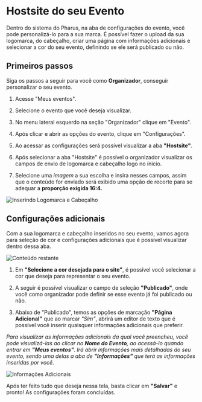 # Hostsite do seu Evento

Dentro do sistema do Pharus, na aba de configurações do evento, você pode personalizá-lo para a sua marca. É possível fazer o upload da sua logomarca, do cabeçalho, criar uma página com informações adicionais e selecionar a cor do seu evento, definindo se ele será publicado ou não.

## Primeiros passos 

 Siga os passos a seguir para você como **Organizador**, conseguir personalizar o seu evento.

1. Acesse "Meus eventos".

2. Selecione o evento que você deseja visualizar.

3. No menu lateral esquerdo na seção "Organizador" clique em "Evento".

4. Após clicar e abrir as opções do evento, clique em "Configurações".

5. Ao acessar as configurações será possível visualizar a aba **"Hostsite"**.

6. Após selecionar a aba "Hostsite" é possível o organizador visualizar os campos de envio de logomarca e cabeçalho logo no ínicio.

7. Selecione uma *imagem* a sua escolha e insira nesses campos, assim que o conteúdo for enviado será exibido uma opção de recorte para se adequar a **proporção exigida 16:4.**

![Inserindo Logomarca e Cabeçalho](../../../images/LogomarcaCabecalho.png)

## Configurações adicionais

Com a sua logomarca e cabeçalho inseridos no seu evento, vamos agora para seleção de cor e configurações adicionais que é possível visualizar dentro dessa aba.

![Conteúdo restante](../../../images/PaginaAdicionalCor)

1. Em **"Selecione a cor desejada para o site"**, é possível você selecionar a cor que deseja para representar o seu evento.

2. A seguir é possível visualizar o campo de seleção **"Publicado"**, onde você como organizador pode definir se esse evento já foi publicado ou não.

3. Abaixo de "Publicado", temos as opções de marcação **"Página Adicional"** que ao marcar *"Sim"*, abrirá um editor de texto que é possível você inserir quaisquer informações adicionais que preferir.

*Para visualizar as informações adicionais da qual você preencheu, você pode visualizá-las ao clicar no **Nome do Evento**, ao acessá-lo quando entrar em **"Meus eventos"**. Irá abrir informações mais detalhadas do seu evento, sendo uma delas a aba de **"Informações"** que terá as informações inseridas por você.*

![Informações Adicionais](../../../images/informacoesAdicionaisVisualizacao.png)

Após ter feito tudo que deseja nessa tela, basta clicar em **"Salvar"** e pronto! As configurações foram concluídas.
